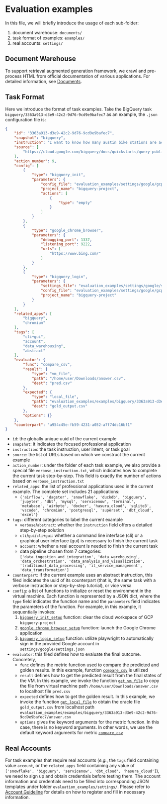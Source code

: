# Evaluation examples
In this file, we will briefly introduce the usage of each sub-folder:
1. document warehouse: `documents/`
2. task format of examples: `examples/`
3. real accounts: `settings/`

## Document Warehouse
To support retrieval augmented generation framework, we crawl and pre-process HTML from official documentation of various applications. For detailed information, see [Documents](evaluation_examples/documents/README.md).

## Task Format
Here we introduce the format of task examples. Take the BigQuery task `bigquery/3363a913-d3e9-42c2-9d76-9cd9e9bafec7` as an example, the `.json` configuration file is:
```json
{
    "id": "3363a913-d3e9-42c2-9d76-9cd9e9bafec7",
    "snapshot": "bigquery",
    "instruction": "I want to know how many austin bike stations are active? Save the query results into '/home/user/Downloads/answer.csv'.",
    "source": [
        "https://cloud.google.com/bigquery/docs/quickstarts/query-public-dataset-console"
    ],
    "action_number": 9,
    "config": [
        {
            "type": "bigquery_init",
            "parameters": {
                "config_file": "evaluation_examples/settings/google/gcp_config.json",
                "project_name": "bigquery-project",
                "actions": [
                    {
                        "type": "empty"
                    }
                ]
            }
        },
        {
            "type": "google_chrome_browser",
            "parameters": {
                "debugging_port": 1337,
                "listening_port": 9222,
                "urls": [
                    "https://www.bing.com/"
                ]
            }
        },
        {
            "type": "bigquery_login",
            "parameters": {
                "settings_file": "evaluation_examples/settings/google/settings.json",
                "config_file": "evaluation_examples/settings/google/gcp_config.json",
                "project_name": "bigquery-project"
            }
        }
    ],
    "related_apps": [
        "bigquery",
        "chromium"
    ],
    "tags": [
        "cli+gui",
        "account",
        "data_warehousing",
        "abstract"
    ],
    "evaluator": {
        "func": "compare_csv",
        "result": {
            "type": "vm_file",
            "path": "/home/user/Downloads/answer.csv",
            "dest": "pred.csv"
        },
        "expected": {
            "type": "local_file",
            "path": "evaluation_examples/examples/bigquery/3363a913-d3e9-42c2-9d76-9cd9e9bafec7/answer.csv",
            "dest": "gold_output.csv"
        },
        "options": {}
    },
    "counterpart": "a954c45e-fb59-4231-a052-a7f74dc16bf1"
}
```
- `id`: the globally unique uuid of the current example
- `snapshot`: it indicates the focused professional application
- `instruction`: the task instruction, user intent, or task goal
- `source`: the list of URLs based on which we construct the current example
- `action_number`: under the folder of each task example, we also provide a special file `verbose_instruction.txt`, which indicates how to complete the current task step-by-step. This field is exactly the number of actions based on `verbose_instruction.txt`
- `related_apps`: the list of professional applications used in the current example. The complete set includes $21$ applications:
    - `{'airflow', 'dagster', 'snowflake', 'duckdb', 'bigquery', 'jupyter', 'dbt', 'mysql', 'servicenow', 'terminal', 'metabase', 'airbyte', 'docker', 'hasura_cloud', 'sqlite3', 'vscode', 'chromium', 'postgresql', 'superset', 'dbt_cloud', 'excel'}`
- `tags`: different categories to label the current example
    - `verbose`/`abstract`: whether the `instruction` field offers a detailed step-by-step solution
    - `cli`/`gui`/`cli+gui`: whether a command line interface (cli) or a graphical user interface (gui) is necessary to finish the current task
    - `account`: whether a real account is needed to finish the current task
    - data pipeline chosen from $7$ categories: `['data_ingestion_and_integration', 'data_warehousing', 'data_orchestration', 'data_analysis_and_visualization', 'traditional_data_processing', 'it_service_management', 'data_transformation']`
- `counterpart`: if the current example uses an abstract instruction, this filed indicates the uuid of its counterpart (that is, the same task with a verbose instruction or step-by-step tutorial), or vice versa
- `config`: a list of functions to initialize or reset the environment in the virtual machine. Each function is represented by a JSON dict, where the `type` field indicates the function name and the `parameters` field indicates the parameters of the function. For example, in this example, it sequentially invokes:
    1. [`bigquery_init_setup`](../desktop_env/configs/bigquery.py) function: clear the cloud workspace of GCP `bigquery-project`
    2. [`google_chrome_browser_setup`](../desktop_env/configs/general.py) function: launch the Google Chrome application
    3. [`bigquery_login_setup`](../desktop_env/configs/bigquery.py) function: utilize playwright to automatically sign in the provided Google account in `settings/google/settings.json`
- `evaluator`: this filed defines how to evaluate the final outcome. Concretely, 
    - `func` defines the metric function used to compare the predicted and golden results. In this example, function [`compare_csv`](../desktop_env/evaluators/metrics/table.py) is utilized
    - `result` defines how to get the predicted result from the final states of the VM. In this example, we invoke the function [`get_vm_file`](../desktop_env/evaluators/getters/file.py) to copy the file from virtual machine path `/home/user/Downloads/answer.csv` to localhost file `pred.csv`
    - `expected` defines how to get the golden result. In this example, we invoke the function [`get_local_file`](../desktop_env/evaluators/getters/file.py) to obtain the oracle file `gold_output.csv` from localhost path `evaluation_examples/examples/bigquery/3363a913-d3e9-42c2-9d76-9cd9e9bafec7/answer.csv`
    - `options` gives the keyword arguments for the metric function. In this case, there is no keyword arguments. In other words, we use the default keyword arguments for metric [`compare_csv`](../desktop_env/evaluators/metrics/table.py)


## Real Accounts
For task examples that require real accounts (*e.g.*, the `tags` field containing value `account`, or the `related_apps` field containing any value of `['snowflake', 'bigquery', 'servicenow', 'dbt_cloud', 'hasura_cloud']`), we need to sign up and obtain credentials before testing them. The account information and credentials need to be filled into corresponding JSON templates under folder `evaluation_examples/settings/`. Please refer to [Account Guideline](../ACCOUNT_GUIDELINE.md) for details on how to register and fill in necessary information.
